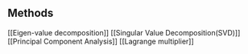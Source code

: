 

## Methods

[[Eigen-value decomposition]]
[[Singular Value Decomposition(SVD)]]
[[Principal Component Analysis]]
[[Lagrange multiplier]]


